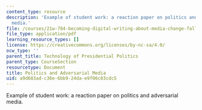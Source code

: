 ```yaml
---
content_type: resource
description: 'Example of student work: a reaction paper on politics and adversarial
  media.'
file: /courses/21w-784-becoming-digital-writing-about-media-change-fall-2009/a9d683adc36e6bb924dae9f06c03cdc5_MIT21W_784F09_Campaign_Ad.pdf
file_type: application/pdf
learning_resource_types: []
license: https://creativecommons.org/licenses/by-nc-sa/4.0/
ocw_type: ''
parent_title: Technology of Presidential Politics
parent_type: CourseSection
resourcetype: Document
title: Politics and Adversarial Media
uid: a9d683ad-c36e-6bb9-24da-e9f06c03cdc5
---
```

Example of student work: a reaction paper on politics and adversarial media.